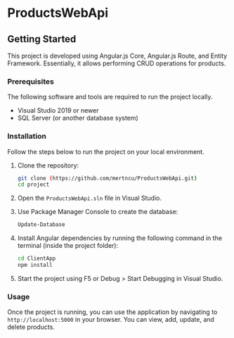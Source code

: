# ProductsWebApi

## Getting Started

This project is developed using Angular.js Core, Angular.js Route, and Entity Framework. Essentially, it allows performing CRUD operations for products.

### Prerequisites

The following software and tools are required to run the project locally.

- Visual Studio 2019 or newer
- SQL Server (or another database system)

### Installation

Follow the steps below to run the project on your local environment.

1. Clone the repository:

    ```bash
    git clone (https://github.com/mertncu/ProductsWebApi.git)
    cd project
    ```

2. Open the `ProductsWebApi.sln` file in Visual Studio.
3. Use Package Manager Console to create the database:

    ```bash
    Update-Database
    ```

4. Install Angular dependencies by running the following command in the terminal (inside the project folder):

    ```bash
    cd ClientApp
    npm install
    ```

5. Start the project using F5 or Debug > Start Debugging in Visual Studio.

### Usage

Once the project is running, you can use the application by navigating to `http://localhost:5000` in your browser. You can view, add, update, and delete products.
